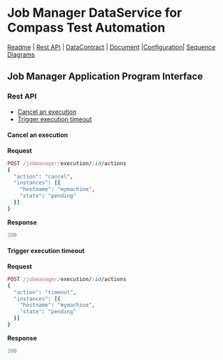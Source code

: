 # Job Manager DataService for Compass Test Automation
[Readme](README.md) | [Rest API](RESTAPI.md) | [DataContract](DATACONTRACT.md) | [Document](DOCUMENTATION.md) |[Configuration](/lib/apps/main/config.js#L94)| [Sequence Diagrams](https://www.lucidchart.com/documents/edit/d15cef2b-8b80-4ce0-8e2c-1f3deee1759c/0)


## Job Manager Application Program Interface

### Rest API
* [Cancel an execution](#cancel-an-execution)
* [Trigger execution timeout](#trigger-execution-timeout)

#### Cancel an execution
**Request**
```ruby
POST /jobmanager/execution/:id/actions
{
  "action": "cancel",
  "instances": [{
    "hostname": "mymachine",
    "state": "pending"
  }]
}
```

**Response**
```ruby
200
```

#### Trigger execution timeout
**Request**
```ruby
POST /jobmanager/execution/:id/actions
{
  "action": "timeout",
  "instances": [{
    "hostname": "mymachine",
    "state": "pending"
  }]
}
```
**Response**
```ruby
200
```
